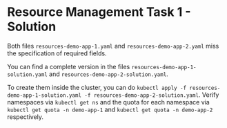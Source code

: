 # Resource Management Task 1 - Solution

Both files `resources-demo-app-1.yaml` and `resources-demo-app-2.yaml` miss the specification of required fields.

You can find a complete version in the files `resources-demo-app-1-solution.yaml` and `resources-demo-app-2-solution.yaml`.

To create them inside the cluster, you can do `kubectl apply -f resources-demo-app-1-solution.yaml -f resources-demo-app-2-solution.yaml`. Verify namespaces via `kubectl get ns` and the quota for each namespace via `kubectl get quota -n demo-app-1` and `kubectl get quota -n demo-app-2` respectively.